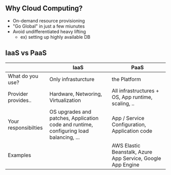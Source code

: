 ## Why Cloud Computing?
* On-demand resource provisioning
* "Go Global" in just a few miunutes
* Avoid undifferentiated heavy lifting
	* ex) setting up highly available DB

## IaaS vs PaaS
|                      | IaaS                                                                                   | PaaS                                               |
| -------------------- | -------------------------------------------------------------------------------------- | -------------------------------------------------- |
| What do you use?     | Only infrasturcture                                                                    | the Platform                                       |
| Provider provides..  | Hardware, Networing, Virtualization                                                    | All infrastructures + OS, App runtime, scaling, .. |
| Your responsibilties | OS upgrades and patches, Application code and runtime, configuring load balancing, ... | App / Service Configuration, Application code      |
| Examples                     |                                                                                        | AWS Elastic Beanstalk, Azure App Service, Google App Engine                                                    |


